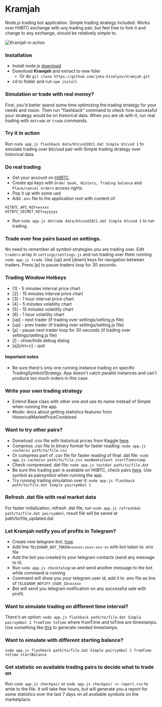 # Kramjah

Node.js trading bot application. Simple trading strategy included. Works over HitBTC exchange with any trading pair, but feel free to fork it and change to any exchange, should be relatively simple to.

![Kramjah in action](https://user-images.githubusercontent.com/1434612/110217873-3a7c2580-7ebf-11eb-862c-da91c15d548e.gif)

### Installation

- Install node.js [download](https://nodejs.org/en/download/)
- Download **Kramjah** and extract to new foler
    - Or do `git clone https://github.com/jeka-kiselyov/kramjah.git`
- cd to folder and run `npm install`

### Simulation or trade with real money?

First, you'd better spend some time optimizing the trading strategy for your needs and vision. Then run "flashback" command to check how successful your strategy would be on historical data. When you are ok with it, run real trading with `dotrade` or `trade` commands.

### Try it in action

Run `node app.js flashback data/btcusd2021.dat Simple btcusd 1` to simulate trading over btc/usd pair with Simple trading strategy over historical data.

### Do real trading

- Get your account on [HitBTC](https://hitbtc.com/).
- Create api keys with `Order book, History, Trading balance` and `Place/cancel orders` access rights.
- Pop it up with some usd
- Add `.env` file to the application root with content of:
```
HITBTC_API_KEY=xxxxx
HITBTC_SECRET_KEY=yyyyyy
```
- Run `node app.js dotrade data/btcusd2021.dat Simple btcusd 1` to run trading.

### Trade over few pairs based on settings.

No need to remember all symbol-strategies you are trading over. Edit `traders` array in `settings/settings.js` and run trading over them running `node app.js trade`. Use [up] and [down] keys for navigation between traders. Press [p] to pause traders loop for 30 seconds.

### Trading Window Hotkeys

- [1] - 5 minutes interval price chart
- [2] - 15 minutes interval price chart
- [3] - 1 hour interval price chart
- [4] - 5 minutes volatility chart
- [5] - 15 minutes volatility chart
- [6] - 1 hour volatility chart
- [up] - next trader (if trading over settings/setting.js file)
- [up] - prev trader (if trading over settings/setting.js file)
- [p] - pause next trader loop for 30 seconds (if trading over settings/setting.js file)
- [l] - show/hide debug dialog
- [q][ctrl+c] - quit

#### Important notes

- Be sure there's only one running instance trading on specific TradingSymbol/Strategy. App doesn't catch parallel instances and can't produce too much orders in this case.

### Write your own trading strategy

- Extend Base class with other one and use its name instead of Simple when running the app.
- #todo: docs about getting statistics features from HistoricalMarketPriceCombined

### Want to try other pairs?

- Donwload .csv file with historical prices from Kaggle [here](https://www.kaggle.com/tencars/392-crypto-currency-pairs-at-minute-resolution).
- Compress .csv file to binary format for faster reading: `node app.js cachecsv path/to/file.csv`
- Or compress part of .csv file for faster reading of final .dat file: `node app.js cachecsv path/to/file.csv maxWeeksCount startTimestamp`
- Check compressed .dat file: `node app.js testdat path/to/file.dat`
- Be sure this trading pair is available on HitBTC, check pairs [here](https://api.hitbtc.com/api/2/public/symbol). Use symbol as pairsymbol when running the app.
- Try running trading simulation over it: `node app.js flashback path/to/file.dat Simple pairsymbol 1`

### Refresh .dat file with real market data

For faster initialization, refresh .dat file, run `node app.js refreshdat path/to/file.dat pairsymbol`, result file will be saved at path/to/file_updated.dat

### Let Kramjah notify you of profits in Telegram?

- Create new telegram bot, [how](https://core.telegram.org/bots#3-how-do-i-create-a-bot)
- Add line `TELEGRAM_BOT_TOKEN=xxxxx:xxxx-xxx-xx` with bot token to .env file
- Add the bot you created to your telegram contacts (send any message to it).
- Run `node app.js checktelegram` and send another message to the bot while command is running
- Command will show you your telegram user id, add it to .env file as line of `TELEGRAM_NOTIFY_USER_ID=xxxxx`
- Bot will send you telegram notification on any successful sale with profit.

### Want to simulate trading on different time interval?

There's an option:
`node app.js flashback path/to/file.dat Simple pairsymbol 1 fromTime toTime` where fromTime and toTime are timestamps. Use something like [this](https://www.unixtimestamp.com/index.php) to generate needed timestamps.

### Want to simulate with different starting balance?

`node app.js flashback path/to/file.dat Simple pairsymbol 1 fromTime toTime startBalance`

### Get statistic on available trading pairs to decide what to trade on

Run `node app.js checkpair` or `node app.js checkpair >> report.csv` to write to the file. It will take few hours, but will generate you a report for some statistics over the last 7 days on all available symbols on the marketplace.